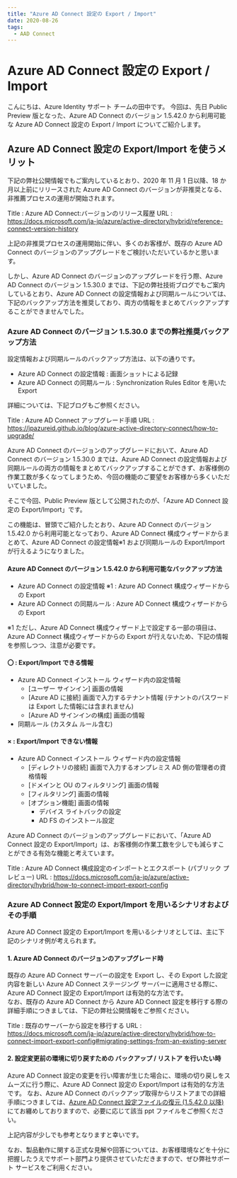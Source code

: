 ```yaml
---
title: "Azure AD Connect 設定の Export / Import"
date: 2020-08-26
tags:
  - AAD Connect
---
```


# Azure AD Connect 設定の Export / Import

こんにちは、Azure Identity サポート チームの田中です。
今回は、先日 Public Preview 版となった、Azure AD Connect のバージョン 1.5.42.0 から利用可能な Azure AD Connect 設定の Export / Import についてご紹介します。

## **Azure AD Connect 設定の Export/Import を使うメリット**

下記の弊社公開情報でもご案内しているとおり、2020 年 11 月 1 日以降、18 か月以上前にリリースされた Azure AD Connect のバージョンが非推奨となる、非推薦プロセスの運用が開始されます。

 Title : Azure AD Connect:バージョンのリリース履歴
 URL : https://docs.microsoft.com/ja-jp/azure/active-directory/hybrid/reference-connect-version-history

上記の非推奨プロセスの運用開始に伴い、多くのお客様が、既存の Azure AD Connect のバージョンのアップグレードをご検討いただいているかと思います。

しかし、Azure AD Connect のバージョンのアップグレードを行う際、Azure AD Connect のバージョン 1.5.30.0 までは、下記の弊社技術ブログでもご案内しているとおり、Azure AD Connect の設定情報および同期ルールについては、下記のバックアップ方法を推奨しており、両方の情報をまとめてバックアップすることができませんでした。

### Azure AD Connect のバージョン 1.5.30.0 までの弊社推奨バックアップ方法

設定情報および同期ルールのバックアップ方法は、以下の通りです。

- Azure AD Connect の設定情報 : 画面ショットによる記録
- Azure AD Connect の同期ルール : Synchronization Rules Editor を用いた Export

詳細については、下記ブログもご参照ください。

  Title : Azure AD Connect アップグレード手順
  URL : https://jpazureid.github.io/blog/azure-active-directory-connect/how-to-upgrade/

Azure AD Connect のバージョンのアップグレードにおいて、Azure AD Connect のバージョン 1.5.30.0 までは、Azure AD Connect の設定情報および同期ルールの両方の情報をまとめてバックアップすることができず、お客様側の作業工数が多くなってしまうため、今回の機能のご要望をお客様から多くいただいていました。

そこで今回、Public Preview 版として公開されたのが、「Azure AD Connect 設定の Export/Import」です。

この機能は、冒頭でご紹介したとおり、Azure AD Connect のバージョン 1.5.42.0 から利用可能となっており、Azure AD Connect 構成ウィザードからまとめて、Azure AD Connect の設定情報※1 および同期ルールの Export/Import が行えるようになりました。

#### Azure AD Connect のバージョン 1.5.42.0 から利用可能なバックアップ方法

- Azure AD Connect の設定情報 ※1 : Azure AD Connect 構成ウィザードからの Export
- Azure AD Connect の同期ルール : Azure AD Connect 構成ウィザードからの Export

※1 ただし、Azure AD Connect 構成ウィザード上で設定する一部の項目は、Azure AD Connect 構成ウィザードからの Export が行えないため、下記の情報を参照しつつ、注意が必要です。

#### 〇 : Export/Import できる情報

- Azure AD Connect インストール ウィザード内の設定情報
    - [ユーザー サインイン] 画面の情報
    - [Azure AD に接続] 画面で入力するテナント情報 (テナントのパスワードは Export した情報には含まれません)
    - [Azure AD サインインの構成] 画面の情報
- 同期ルール (カスタム ルール含む)


#### × : Export/Import できない情報

- Azure AD Connect インストール ウィザード内の設定情報
    - [ディレクトリの接続] 画面で入力するオンプレミス AD 側の管理者の資格情報
    - [ドメインと OU のフィルタリング] 画面の情報
    - [フィルタリング] 画面の情報
    - [オプション機能] 画面の情報
        - デバイス ライトバックの設定
        - AD FS のインストール設定

Azure AD Connect のバージョンのアップグレードにおいて、「Azure AD Connect 設定の Export/Import」は、お客様側の作業工数を少しでも減らすことができる有効な機能と考えています。

 Title : Azure AD Connect 構成設定のインポートとエクスポート (パブリック プレビュー)
 URL : https://docs.microsoft.com/ja-jp/azure/active-directory/hybrid/how-to-connect-import-export-config

### Azure AD Connect 設定の Export/Import を用いるシナリオおよびその手順

Azure AD Connect 設定の Export/Import を用いるシナリオとしては、主に下記のシナリオ例が考えられます。

#### 1. Azure AD Connect のバージョンのアップグレード時

既存の Azure AD Connect サーバーの設定を Export し、その Export した設定内容を新しい Azure AD Connect  ステージング サーバーに適用させる際に、Azure AD Connect 設定の Export/Import は有効的な方法です。  
なお、既存の Azure AD Connect から Azure AD Connect 設定を移行する際の詳細手順につきましては、下記の弊社公開情報をご参照ください。

Title : 既存のサーバーから設定を移行する
URL : https://docs.microsoft.com/ja-jp/azure/active-directory/hybrid/how-to-connect-import-export-config#migrating-settings-from-an-existing-server

#### 2. 設定変更前の環境に切り戻すための バックアップ / リストア を行いたい時

Azure AD Connect 設定の変更を行い障害が生じた場合に、環境の切り戻しをスムーズに行う際に、Azure AD Connect 設定の Export/Import は有効的な方法です。
なお、Azure AD Connect のバックアップ取得からリストアまでの詳細手順につきましては、[Azure AD Connect 設定ファイルの復元 (1.5.42.0 以降)](https://github.com/jpazureid/blog/blob/master/articles/azure-active-directory-connect/aadc-import-export-config/AADC_Config.pptx?raw=true) にてお纏めしておりますので、必要に応じて該当 ppt ファイルをご参照ください。

上記内容が少しでも参考となりますと幸いです。

なお、製品動作に関する正式な見解や回答については、お客様環境などを十分に把握したうえでサポート部門より提供させていただきますので、ぜひ弊社サポート サービスをご利用ください。
